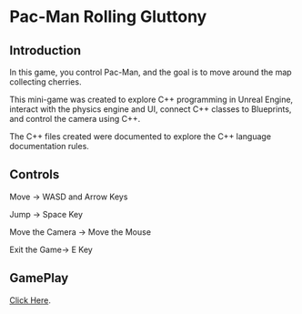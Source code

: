 # Pac-Man Rolling Gluttony

## Introduction

In this game, you control Pac-Man, and the goal is to move around the map collecting cherries.

This mini-game was created to explore C++ programming in Unreal Engine, interact with the physics engine and UI, connect C++ classes to Blueprints, and control the camera using C++.

The C++ files created  were documented to explore the C++ language documentation rules.

## Controls
Move -> WASD and Arrow Keys

Jump -> Space Key

Move the Camera -> Move the Mouse

Exit the Game-> E Key

## GamePlay
[Click Here](https://www.youtube.com/watch?v=seu-link).
